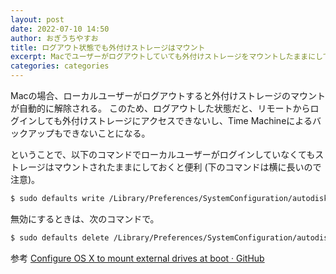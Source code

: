 ```yaml
---
layout: post
date: 2022-07-10 14:50
author: おぎうちやすお
title: ログアウト状態でも外付けストレージはマウント
excerpt: Macでユーザーがログアウトしていても外付けストレージをマウントしたままにしておく方法
categories: categories
---
```


Macの場合、ローカルユーザーがログアウトすると外付けストレージのマウントが自動的に解除される。
このため、ログアウトした状態だと、リモートからログインしても外付けストレージにアクセスできないし、Time Machineによるバックアップもできないことになる。

ということで、以下のコマンドでローカルユーザーがログインしていなくてもストレージはマウントされたままにしておくと便利 (下のコマンドは横に長いので注意)。

```sh
$ sudo defaults write /Library/Preferences/SystemConfiguration/autodiskmount AutomountDisksWithoutUserLogin -bool yes
```

無効にするときは、次のコマンドで。

```sh
$ sudo defaults delete /Library/Preferences/SystemConfiguration/autodiskmount AutomountDisksWithoutUserLogin
```

参考 [Configure OS X to mount external drives at boot · GitHub](https://gist.github.com/jabenninghoff/f13f81c286e914c48942f973f5d15819)